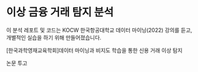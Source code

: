# 이상 금융 거래 탐지 분석
이 분석 레포트 및 코드는 KOCW 한국항공대학교 데이터 마이닝(2022) 강의를 듣고, 개별적인 실습을 하기 위해 만들어졌습니다.

[한국과학영재교육학회]데이터 마이닝과 비지도 학습을 통한 신용 거래 이상 탐지 

논문 투고